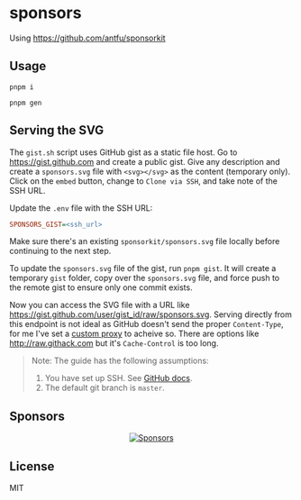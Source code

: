 # sponsors

Using https://github.com/antfu/sponsorkit

## Usage

```
pnpm i

pnpm gen
```

## Serving the SVG

The `gist.sh` script uses GitHub gist as a static file host. Go to https://gist.github.com and create a public gist. Give any description and create a `sponsors.svg` file with `<svg></svg>` as the content (temporary only). Click on the `embed` button, change to `Clone via SSH`, and take note of the SSH URL.

Update the `.env` file with the SSH URL:

```ini
SPONSORS_GIST=<ssh_url>
```

Make sure there's an existing `sponsorkit/sponsors.svg` file locally before continuing to the next step.

To update the `sponsors.svg` file of the gist, run `pnpm gist`. It will create a temporary `gist` folder, copy over the `sponsors.svg` file, and force push to the remote gist to ensure only one commit exists.

Now you can access the SVG file with a URL like https://gist.github.com/user/gist_id/raw/sponsors.svg. Serving directly from this endpoint is not ideal as GitHub doesn't send the proper `Content-Type`, for me I've set a [custom proxy](https://github.com/bluwy/website/blob/master/src/routes/sponsors.svg.js) to acheive so. There are options like http://raw.githack.com but it's `Cache-Control` is too long.

> Note: The guide has the following assumptions:
>
> 1. You have set up SSH. See [GitHub docs](https://docs.github.com/en/authentication/connecting-to-github-with-ssh).
> 2. The default git branch is `master`.

## Sponsors

<p align="center">
  <a href="https://bjornlu.com/sponsor">
    <img src="https://bjornlu.com/sponsors.svg" alt="Sponsors" />
  </a>
</p>

## License

MIT
